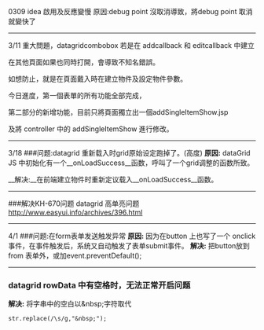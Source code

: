 0309 idea 啟用及反應變慢
原因:debug point 沒取消導致，將debug point 取消就變快了 

------
3/11
重大問題，datagridcombobox 若是在 addcallback 和 editcallback 中建立

在其他頁面如果也同時打開，會導致不知名錯誤。

如想防止，就是在頁面戴入時在建立物件及設定物件參數。

今日進度，第一個表單的所有功能全部完成，

第二部分的新增功能，目前只將頁面獨立出一個addSingleItemShow.jsp

及將 controller 中的 addSingleItemShow 進行修改。

-----

3/18
###问题:datagrid 重新载入时grid原始设定跑掉了。(高度)
__原因:__ dataGrid JS 中初始化有一个__onLoadSuccess__函数，呼叫了一个grid调整的函数所致。

__解决:__在前端建立物件时重新定议载入__onLoadSuccess__函数。

-----
###解决KH-670问题 datagrid 高单亮问题
http://www.easyui.info/archives/396.html

----
4/1
###问题:在form表单发送触发异常
__原因:__ 因为在button 上也写了一个 onclick 事件，在事件触发后，系统又自动触发了表单submit事件。
__解决:__ 把button放到 from 表单外，或加event.preventDefault();

-----
### datagrid rowData 中有空格时，无法正常开启问题

__解决:__ 将字串中的空白以\&nbsp;字符取代

 `str.replace(/\s/g,"&nbsp;");`
 



